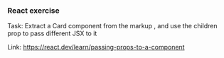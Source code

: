 <h3> React exercise </h3>

Task: Extract a Card component from the markup , and use the children prop to pass different JSX to it

Link: https://react.dev/learn/passing-props-to-a-component
